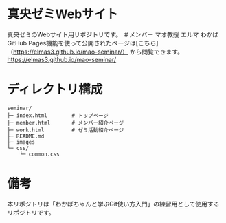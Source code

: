 # 真央ゼミWebサイト
真央ゼミのWebサイト用リポジトリです。
＃メンバー
マオ教授</s></s></s></s></s></s></s> </s>
エルマ</s></s></s></s></s></s></s> </s>
わかば</s></s></s></s></s></s></s></s>
GitHub Pages機能を使って公開されたページは[こちら]（https://elmas3.github.io/mao-seminar/）
から閲覧できます。
https://elmas3.github.io/mao-seminar/

# ディレクトリ構成
```
seminar/
├─ index.html        # トップページ
├─ member.html       # メンバー紹介ページ
├─ work.html         # ゼミ活動紹介ページ
├─ README.md
├─ images
└─ css/
    └─ common.css
```

# 備考
本リポジトリは「わかばちゃんと学ぶGit使い方入門」の練習用として使用するリポジトリです。
